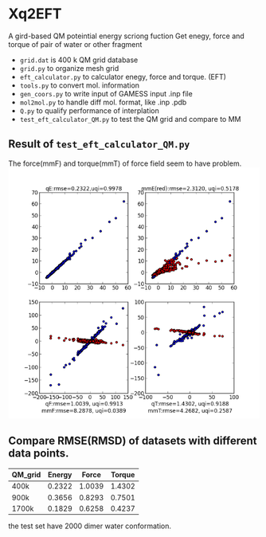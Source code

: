# Xq2EFT
A gird-based QM poteintial energy scriong fuction
Get enegy, force and torque of pair of water or other fragment

- `grid.dat` is 400 k QM grid database
- `grid.py` to organize mesh grid  
- `eft_calculator.py` to calculator enegy, force and torque. (EFT)   
- `tools.py` to convert mol. information
- `gen_coors.py` to write input of GAMESS input .inp file
- `mol2mol.py` to handle diff mol. format, like .inp .pdb  
- `Q.py` to qualify performance of interplation
- `test_eft_calculator_QM.py` to test the QM grid and compare to MM

## Result of `test_eft_calculator_QM.py`
The force(mmF) and torque(mmT) of force field seem to have problem.  
![fig](./QMvsInterpInQMgrid.png)

## Compare RMSE(RMSD) of datasets with different data points.   
QM_grid |Energy |Force  |Torque
---     |---    |---    |---   
400k    |0.2322 |1.0039 |1.4302
900k    |0.3656 |0.8293 |0.7501
1700k   |0.1829 |0.6258 |0.4237
the test set have 2000 dimer water conformation.


